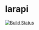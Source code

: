 # larapi
[![Build Status](https://travis-ci.org/irwaryanto/larapi.svg?branch=master)](https://travis-ci.org/irwaryanto/larapi)
